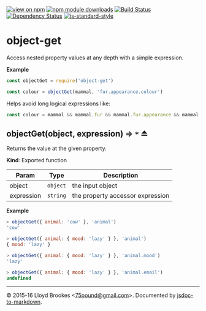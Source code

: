 [![view on npm](http://img.shields.io/npm/v/object-get.svg)](https://www.npmjs.org/package/object-get)
[![npm module downloads](http://img.shields.io/npm/dt/object-get.svg)](https://www.npmjs.org/package/object-get)
[![Build Status](https://travis-ci.org/75lb/object-get.svg?branch=master)](https://travis-ci.org/75lb/object-get)
[![Dependency Status](https://david-dm.org/75lb/object-get.svg)](https://david-dm.org/75lb/object-get)
[![js-standard-style](https://img.shields.io/badge/code%20style-standard-brightgreen.svg)](https://github.com/feross/standard)

<a name="module_object-get"></a>
# object-get
Access nested property values at any depth with a simple expression.

**Example**  
```js
const objectGet = require('object-get')

const colour = objectGet(mammal, 'fur.appearance.colour')
```

Helps avoid long logical expressions like:

```js
const colour = mammal && mammal.fur && mammal.fur.appearance && mammal.fur.appearance.colour
```
<a name="exp_module_object-get--objectGet"></a>
## objectGet(object, expression) ⇒ <code>\*</code> ⏏
Returns the value at the given property.

**Kind**: Exported function  

| Param | Type | Description |
| --- | --- | --- |
| object | <code>object</code> | the input object |
| expression | <code>string</code> | the property accessor expression |

**Example**  
```js
> objectGet({ animal: 'cow' }, 'animal')
'cow'

> objectGet({ animal: { mood: 'lazy' } }, 'animal')
{ mood: 'lazy' }

> objectGet({ animal: { mood: 'lazy' } }, 'animal.mood')
'lazy'

> objectGet({ animal: { mood: 'lazy' } }, 'animal.email')
undefined
```

* * *

&copy; 2015-16 Lloyd Brookes \<75pound@gmail.com\>. Documented by [jsdoc-to-markdown](https://github.com/jsdoc2md/jsdoc-to-markdown).

